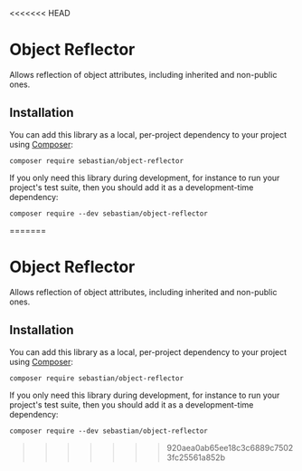 <<<<<<< HEAD
# Object Reflector

Allows reflection of object attributes, including inherited and non-public ones.

## Installation

You can add this library as a local, per-project dependency to your project using [Composer](https://getcomposer.org/):

    composer require sebastian/object-reflector

If you only need this library during development, for instance to run your project's test suite, then you should add it as a development-time dependency:

    composer require --dev sebastian/object-reflector

=======
# Object Reflector

Allows reflection of object attributes, including inherited and non-public ones.

## Installation

You can add this library as a local, per-project dependency to your project using [Composer](https://getcomposer.org/):

    composer require sebastian/object-reflector

If you only need this library during development, for instance to run your project's test suite, then you should add it as a development-time dependency:

    composer require --dev sebastian/object-reflector

>>>>>>> 920aea0ab65ee18c3c6889c75023fc25561a852b
